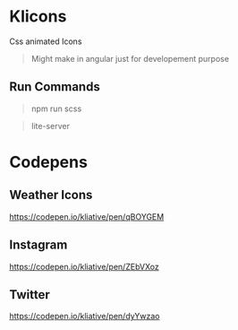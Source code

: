# Klicons

Css animated Icons

> Might make in angular just for developement purpose

## Run Commands

> npm run scss

> lite-server

# Codepens

## Weather Icons
https://codepen.io/kliative/pen/qBOYGEM
## Instagram
https://codepen.io/kliative/pen/ZEbVXoz
## Twitter
https://codepen.io/kliative/pen/dyYwzao
